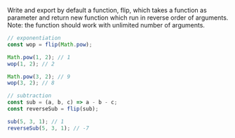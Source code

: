 Write and export by default a function, flip, which takes a function as parameter and return new function which run in reverse order of arguments. Note: the function should work with unlimited number of arguments.

```js
// exponentiation
const wop = flip(Math.pow);

Math.pow(1, 2); // 1
wop(1, 2); // 2

Math.pow(3, 2); // 9
wop(3, 2); // 8

// subtraction
const sub = (a, b, c) => a - b - c;
const reverseSub = flip(sub);

sub(5, 3, 1); // 1
reverseSub(5, 3, 1); // -7
```

